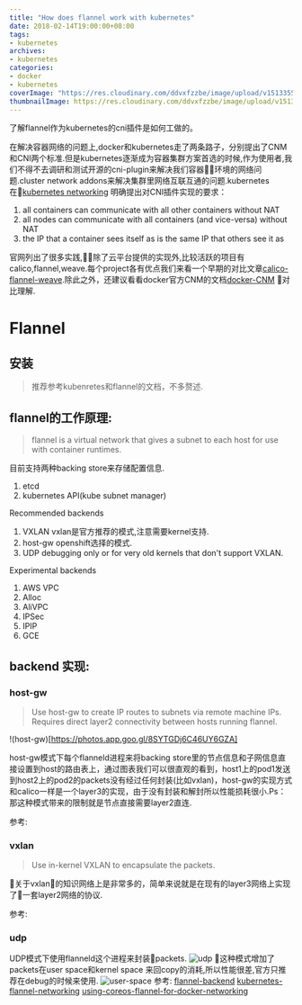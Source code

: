 ```yaml
---
title: "How does flannel work with kubernetes"
date: 2018-02-14T19:00:00+08:00
tags:
- kubernetes
archives:
- kubernetes
categories:
- docker
- kubernetes
coverImage: "https://res.cloudinary.com/ddvxfzzbe/image/upload/v1513355392/ChMkJ1f8ljWIBAmcAA-gWT6p-0oAAWzegGSHVwAD6Bx012_telyks.jpg"
thumbnailImage: https://res.cloudinary.com/ddvxfzzbe/image/upload/v1513355321/Real_gaggav.png
---
```


了解flannel作为kubernetes的cni插件是如何工做的。
<!--more-->

在解决容器网络的问题上,docker和kubernetes走了两条路子，分别提出了CNM和CNI两个标准.但是kubernetes逐渐成为容器集群方案首选的时候,作为使用者,我们不得不去调研和测试开源的cni-plugin来解决我们容器环境的网络问题.cluster network addons来解决集群里网络互联互通的问题.kubernetes在[kubernetes networking](https://kubernetes.io/docs/concepts/cluster-administration/networking/) 明确提出对CNI插件实现的要求：
1. all containers can communicate with all other containers without NAT
2. all nodes can communicate with all containers (and vice-versa) without NAT
3. the IP that a container sees itself as is the same IP that others see it as

官网列出了很多实践,除了云平台提供的实现外,比较活跃的项目有calico,flannel,weave.每个project各有优点我们来看一个早期的对比文章[calico-flannel-weave](http://chunqi.li/2015/11/15/Battlefield-Calico-Flannel-Weave-and-Docker-Overlay-Network/).除此之外，还建议看看docker官方CNM的文档[docker-CNM](https://success.docker.com/article/networking)
对比理解.


# Flannel
## 安装
>   推荐参考kubenretes和flannel的文档，不多赘述.

## flannel的工作原理:
>   flannel is a virtual network that gives a subnet to each host for use with container runtimes.

目前支持两种backing store来存储配置信息.
1. etcd
2. kubernetes API(kube subnet manager)

Recommended backends
1. VXLAN      vxlan是官方推荐的模式,注意需要kernel支持.
2. host-gw    openshift选择的模式.
3. UDP        debugging only or for very old kernels that don't support VXLAN.

Experimental backends
1. AWS VPC
2. Alloc
3. AliVPC
4. IPSec
5. IPIP
6. GCE

## backend 实现:

### host-gw
> Use host-gw to create IP routes to subnets via remote machine IPs. Requires direct layer2 connectivity between hosts running flannel.

!(host-gw)[https://photos.app.goo.gl/8SYTGDj6C46UY6GZA]

host-gw模式下每个flanneld进程来将backing store里的节点信息和子网信息直接设置到host的路由表上，通过图表我们可以很直观的看到，host1上的pod1发送到host2上的pod2的packets没有经过任何封装(比如vxlan)，host-gw的实现方式和calico一样是一个layer3的实现，由于没有封装和解封所以性能损耗很小.Ps：那这种模式带来的限制就是节点直接需要layer2直连. 

参考:
[](https://github.com/coreos/flannel/blob/master/Documentation/backends.md)
[](https://docs.openshift.com/container-platform/3.4/architecture/additional_concepts/flannel.html)

### vxlan
> Use in-kernel VXLAN to encapsulate the packets.

关于vxlan的知识网络上是非常多的，简单来说就是在现有的layer3网络上实现了一套layer2网络的协议.

参考:
[](https://github.com/coreos/flannel/blob/master/Documentation/backends.md)
### udp
UDP模式下使用flanneld这个进程来封装packets.
![udp](https://photos.app.goo.gl/DVVqiSUhQSFrs96o7)
这种模式增加了packets在user space和kernel space 来回copy的消耗,所以性能很差,官方只推荐在debug的时候来使用.
![user-space](https://photos.app.goo.gl/FndVYFRxses2MaaD9)
参考:
[flannel-backend](https://github.com/coreos/flannel/blob/master/Documentation/backends.md)
[kubernetes-flannel-networking](https://blog.laputa.io/kubernetes-flannel-networking-6a1cb1f8ec7c)
[using-coreos-flannel-for-docker-networking](https://www.slideshare.net/lorispack/using-coreos-flannel-for-docker-networking)